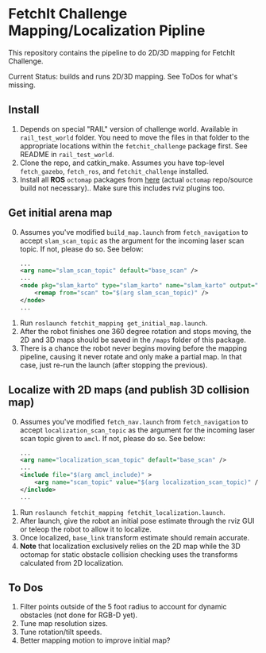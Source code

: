 # FetchIt Challenge Mapping/Localization Pipline

This repository contains the pipeline to do 2D/3D mapping for FetchIt Challenge.

Current Status: builds and runs 2D/3D mapping. See ToDos for what's missing.

## Install
1. Depends on special "RAIL" version of challenge world. Available in `rail_test_world` folder.
You need to move the files in that folder to the appropriate locations within the 
`fetchit_challenge` package first. See README in `rail_test_world`.
2. Clone the repo, and catkin_make. Assumes you have top-level `fetch_gazebo`, `fetch_ros`, 
and `fetchit_challenge` installed.
3. Install all **ROS** `octomap` packages from [here](https://github.com/OctoMap) (actual 
`octomap` repo/source build not necessary).. Make sure this includes rviz plugins too.

## Get initial arena map
0. Assumes you've modified `build_map.launch` from `fetch_navigation` to accept `slam_scan_topic` 
as the argument for the incoming laser scan topic. If not, please do so. See below:
    ```xml
    ...
    <arg name="slam_scan_topic" default="base_scan" />
    ...
    <node pkg="slam_karto" type="slam_karto" name="slam_karto" output="screen">
        <remap from="scan" to="$(arg slam_scan_topic)" />
    </node>
    ...
     ```
1. Run `roslaunch fetchit_mapping get_initial_map.launch`.
2. After the robot finishes one 360 degree rotation and stops moving, the 2D and 3D maps should
be saved in the `/maps` folder of this package.
3. There is a chance the robot never begins moving before the mapping pipeline, causing it never
rotate and only make a partial map. In that case, just re-run the launch (after stopping the 
previous).

## Localize with 2D maps (and publish 3D collision map)
0. Assumes you've modified `fetch_nav.launch` from `fetch_navigation` to accept 
`localization_scan_topic` as the argument for the incoming laser scan topic given to `amcl`. If 
not, please do so. See below:
    ```xml
    ...
    <arg name="localization_scan_topic" default="base_scan" />
    ...
    <include file="$(arg amcl_include)" >
        <arg name="scan_topic" value="$(arg localization_scan_topic)" />
    </include>
    ...
    ```
1. Run `roslaunch fetchit_mapping fetchit_localization.launch`.
2. After launch, give the robot an initial pose estimate through the rviz GUI or teleop the
robot to allow it to localize.
3. Once localized, `base_link` transform estimate should remain accurate.
4. **Note** that localization exclusively relies on the 2D map while the 3D octomap for static
obstacle collision checking uses the transforms calculated from 2D localization.

## To Dos
1. Filter points outside of the 5 foot radius to account for dynamic obstacles (not done for RGB-D
yet).
1. Tune map resolution sizes.
1. Tune rotation/tilt speeds.
1. Better mapping motion to improve initial map?
